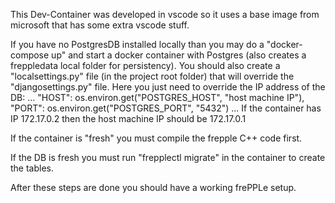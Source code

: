 This Dev-Container was developed in vscode so it uses a base image from microsoft that has some extra vscode stuff.

If you have no PostgresDB installed locally than you may do a "docker-compose up" and start a docker container with Postgres (also creates a freppledata local folder for persistency).
You should also create a "localsettings.py" file (in the project root folder) that will override the "djangosettings.py" file. Here you just need to override the IP address of the DB:
...
"HOST": os.environ.get("POSTGRES_HOST", "host machine IP"),
"PORT": os.environ.get("POSTGRES_PORT", "5432")
...
If the container has IP 172.17.0.2 then the host machine IP should be 172.17.0.1

If the container is "fresh" you must compile the frepple C++ code first.

If the DB is fresh you must run "frepplectl migrate" in the container to create the tables.

After these steps are done you should have a working frePPLe setup.